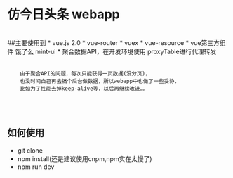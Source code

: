 # 仿今日头条 webapp
<br>
##主要使用到
* vue.js 2.0
* vue-router
* vuex
* vue-resource
* vue第三方组件 饿了么 mint-ui
* 聚合数据API，在开发环境使用 proxyTable进行代理转发

<br>
<br>

		由于聚合API的问题，每次只能获得一页数据(没分页)，
		也没时间自己再去搞个后台做数据，所以webapp中也做了一些妥协，
		比如为了性能去掉keep-alive等，以后再继续改进。。
		
<br>
<br>

## 如何使用
* git clone 
* npm install(还是建议使用cnpm,npm实在太慢了)
* npm run dev
		
		

